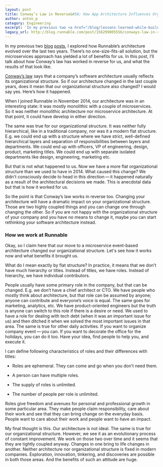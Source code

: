 ```yaml
---
layout: post
title: Conway’s Law in Reverse&#58; How App Architecture Influences Org Structure
author: anton_p
category: Engineering
excerpt: 'In my previous two <a href="/blog/lessons-learned-while-building-microservices-part-i" class="link">blog</a> <a href="/blog/lessons-learned-while-building-microservices-part-ii" class="link">posts</a>, I explored how Runnable’s architecture evolved over the last two years. There’s no one-size-fits-all solution, but the microservices approach has yielded a lot of benefits for us. In this post, I’ll talk about how Conway’s law has worked in reverse for us, and what the results of that look like.'
legacy_url: http://blog.runnable.com/post/156299805556/conways-law-in-reverse-how-app-architecture
---
```


<p class="p">In my previous two <a href="/blog/lessons-learned-while-building-microservices-part-i" class="link">blog</a> <a href="lessons-learned-while-building-microservices-part-ii" class="link">posts</a>, I explored how Runnable’s architecture evolved over the last two years. There’s no one-size-fits-all solution, but the microservices approach has yielded a lot of benefits for us. In this post, I’ll talk about how Conway’s law has worked in reverse for us, and what the results of that look like.</p>

<p class="p"><a href="https://en.wikipedia.org/wiki/Conway's_law" class="link">Conway’s law</a> says that a company’s software architecture usually reflects its organizational structure. So if our architecture changed in the last couple years, does it mean that our organizational structure also changed? I would say yes. Here’s how it happened.</p>

<p class="p">When I joined Runnable in November 2014, our architecture was in an interesting state: it was mostly monolithic with a couple of microservices. So it was neither monolithic architecture nor microservice architecture. At that point, it could have develop in either direction.</p>

<p class="p">The same was true for our organizational structure. It was neither fully hierarchical, like in a traditional company, nor was it a modern flat structure. E.g. we could end up with a structure where we have strict, well-defined hierarchical layers and separation of responsibilities between layers and departments. We could end up with officers, VP of engineering, design, product, marketing titles. We could end up with separate isolated departments like design, engineering, marketing etc.</p>

<p class="p">But that is not what happened to us. Now we have a more flat organizational structure than we used to have in 2014. What caused this change? We didn't consciously decide to head in this direction — it happened naturally as a result of the architectural decisions we made. This is anecdotal data but that is how it worked for us.</p>

<p class="p">So the point is that Conway’s law works in reverse too. Changing your architecture will have a dramatic impact on your organizational structure. Those are two highly coupled things and you can change one through changing the other. So if you are not happy with the organizational structure of your company and you have no means to change it, maybe you can start rethinking your software architecture instead.</p>

<h3 class="h3">How we work at Runnable</h3>

<p class="p">Okay, so I claim here that our move to a microservice event-based architecture changed our organizational structure. Let's see how it works now and what benefits it brought us.</p>

<p class="p">What do I mean exactly by flat structure? In practice, it means that we don’t have much hierarchy or titles. Instead of titles, we have roles. Instead of hierarchy, we have individual contributors.</p>

<p class="p">People usually have some primary role in the company, but that can be changed. E.g. we don’t have a chief architect or CTO. We have people who mostly think about architecture, but that role can be assumed by anyone; anyone can contribute and everyone’s voice is equal. The same goes for marketing, analytics, etc. We have product-oriented engineers but the truth is anyone can switch to this role if there is a desire or need. We used to have a role for dealing with tech debt (when it was an important issue for us) and then ditched it when we solved the most important issues in that area. The same is true for other daily activities. If you want to organize company event — you can. If you want to decorate the office for the holidays, you can do it too. Have your idea, find people to help you, and execute it.</p>

<p class="p">I can define following characteristics of roles and their differences with titles:</p>

<ul class="ul"><li class="li"><p class="p">Roles are ephemeral. They can come and go when you don’t need them.</p></li>
<li class="li"><p class="p">A person can have multiple roles.</p></li>
<li class="li"><p class="p">The supply of roles is unlimited.</p></li>
<li class="li"><p class="p">The number of people per role is unlimited.</p></li>
</ul><p class="p">Roles give freedom and avenues for personal and professional growth in some particular area. They make people claim responsibility, care about their work and see that they can bring change on the everyday basis. People want to care about their work and people want to have an impact.</p>

<p class="p">My final thought is this. Our architecture is not ideal. The same is true for our organizational structure. However, we see it as an evolutionary process of constant improvement. We work on those two over time and it seems that they are tightly coupled anyway. Changes in one bring to life changes in another. Neither architecture nor organizational structure is fixed in modern companies. Exploration, innovation, tinkering, and discoveries are possible in both those areas. And the benefits of such an attitude are huge.</p>
